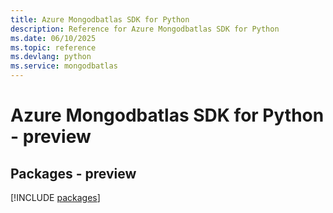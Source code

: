 ```yaml
---
title: Azure Mongodbatlas SDK for Python
description: Reference for Azure Mongodbatlas SDK for Python
ms.date: 06/10/2025
ms.topic: reference
ms.devlang: python
ms.service: mongodbatlas
---
```

# Azure Mongodbatlas SDK for Python - preview
## Packages - preview
[!INCLUDE [packages](mongodbatlas-index.md)]